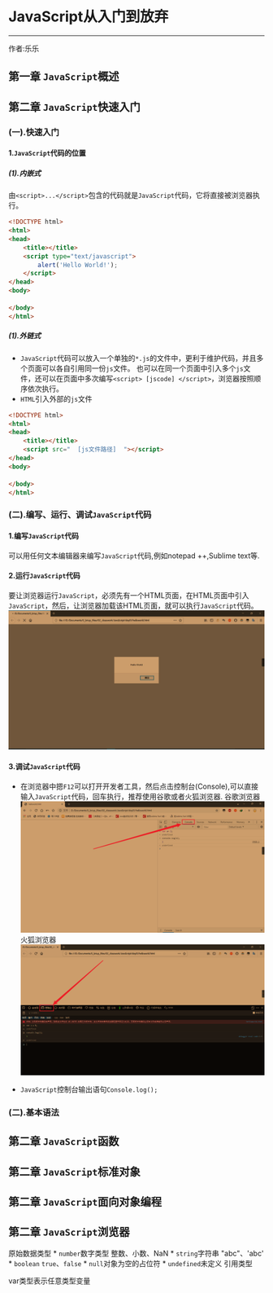 # JavaScript从入门到放弃
------
作者:乐乐

## 第一章 `JavaScript`概述
## 第二章 `JavaScript`快速入门
### (一).快速入门
#### 1.`JavaScript`代码的位置
##### (1).内嵌式
由`<script>...</script>`包含的代码就是`JavaScript`代码，它将直接被浏览器执行。
```html
<!DOCTYPE html>
<html>
<head>
	<title></title>
	<script type="text/javascript">
		alert('Hello World!');
	</script>
</head>
<body>

</body>
</html>
```
##### (1).外链式
* `JavaScript`代码可以放入一个单独的`*.js`的文件中，更利于维护代码，并且多个页面可以各自引用同一份`js`文件。
也可以在同一个页面中引入多个`js`文件，还可以在页面中多次编写`<script> [jscode] </script>`，浏览器按照顺序依次执行。
* `HTML`引入外部的`js`文件
```html
<!DOCTYPE html>
<html>
<head>
	<title></title>
	<script src="  [js文件路径]  "></script>
</head>
<body>

</body>
</html>
```

### (二).编写、运行、调试`JavaScript`代码
#### 1.编写`JavaScript`代码
可以用任何文本编辑器来编写`JavaScript`代码,例如notepad ++,Sublime text等.
#### 2.运行`JavaScript`代码
要让浏览器运行`JavaScript`，必须先有一个HTML页面，在HTML页面中引入`JavaScript`，然后，让浏览器加载该HTML页面，就可以执行`JavaScript`代码。![1569498383637](JavaScript从入门到放弃.assets/1569498383637.png)

#### 3.调试`JavaScript`代码
* 在浏览器中摁`F12`可以打开开发者工具，然后点击控制台(Console),可以直接输入`JavaScript`代码，回车执行，推荐使用谷歌或者火狐浏览器.
  谷歌浏览器
  ![1569498872856](JavaScript从入门到放弃.assets/1569498872856.png) 火狐浏览器  ![1569498977338](JavaScript从入门到放弃.assets/1569498977338.png)

* `JavaScript`控制台输出语句`Console.log();`

### (二).基本语法

## 第二章 `JavaScript`函数
## 第二章 `JavaScript`标准对象
## 第二章 `JavaScript`面向对象编程
## 第二章 `JavaScript`浏览器

原始数据类型
	* `number`数字类型
		整数、小数、NaN
	* `string`字符串
		"abc"、'abc'
	* `boolean` `true`、`false`
	* `null`对象为空的占位符
	* `undefined`未定义
引用类型


var类型表示任意类型变量
